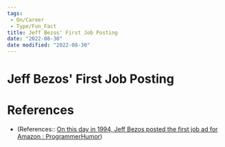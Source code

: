 ```yaml
---
tags:
 - On/Career
 - Type/Fun_Fact
title: Jeff Bezos' First Job Posting
date: "2022-08-30"
date modified: "2022-08-30"
---
```


# Jeff Bezos' First Job Posting

# References
- (References:: [On this day in 1994, Jeff Bezos posted the first job ad for Amazon : ProgrammerHumor](https://www.reddit.com/r/ProgrammerHumor/comments/wvr5li/on_this_day_in_1994_jeff_bezos_posted_the_first/?utm_source=share&utm_medium=ios_app&utm_name=iossmf))
